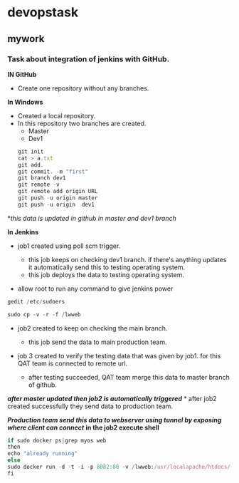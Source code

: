 # devopstask
## mywork
### Task about integration of jenkins with GitHub.

**IN GitHub**
 *  Create one repository without any branches.

**In Windows** 
 * Created a local repository. 
 * In this repository two branches are created. 
   * Master 
   * Dev1 
   ```javascript
   git init 
   cat > a.txt
   git add.
   git commit. -m "first"
   git branch dev1 
   git remote -v
   git remote add origin URL
   git push -u origin master
   git push -u origin  dev1
   ```
   
   
**this data is updated in github in master  and dev1 branch*

**In Jenkins**
  * job1 created using poll scm trigger. 
    * this job keeps on checking dev1 branch. if there's anything updates it automatically send this to testing operating system.
    * this job deploys the data to testing operating system.
  
  * allow root to run any command to give jenkins power
  ```javascript
  gedit /etc/sudoers
  ```
  ```javascript
  sudo cp -v -r -f /lwweb
  ```
  
    
  * job2 created to keep on checking the main branch.
    * this job send the data to main production team. 
    
  * job 3 created to verify the testing data that was given by job1. for this QAT team is connected to remote url.
     * after testing succeeded, QAT team merge this data to master branch of github.
     
   _**after master updated then job2 is automatically triggered**_
      * after job2 created successfully they send data to production team. 
     
  _**Production team send this data to webserver using tunnel by exposing  where client can connect**_ 
  **in the job2 execute shell**
  ```javascript
  if sudo docker ps|grep myos web
  then
  echo "already running"
  else 
  sudo docker run -d -t -i -p 8082:80 -v /lwweb:/usr/localapache/htdocs/--name myos1 httpd
  fi
  ```
  
     
    



  




